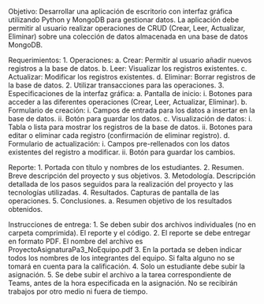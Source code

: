 Objetivo:
	Desarrollar una aplicación de escritorio con interfaz gráfica utilizando Python y MongoDB para gestionar datos. 
 	La aplicación debe permitir al usuario realizar operaciones de CRUD (Crear, Leer, Actualizar, Eliminar) sobre una colección de datos almacenada en una base de datos MongoDB.

Requerimientos:
	1. Operaciones:
		a. Crear: Permitir al usuario añadir nuevos registros a la base de datos.
		b. Leer: Visualizar los registros existentes.
		c. Actualizar: Modificar los registros existentes.
		d. Eliminar: Borrar registros de la base de datos.
	2. Utilizar transacciones para las operaciones.
	3. Especificaciones de la interfaz gráfica:
		a. Pantalla de inicio:
			i. Botones para acceder a las diferentes operaciones (Crear, Leer, Actualizar, Eliminar).
		b. Formulario de creación:
			i. Campos de entrada para los datos a insertar en la base de datos.
			ii. Botón para guardar los datos.
		c. Visualización de datos:
			i. Tabla o lista para mostrar los registros de la base de datos.
			ii. Botones para editar o eliminar cada registro (confirmación de eliminar registro).
		d. Formulario de actualización:
			i. Campos pre-rellenados con los datos existentes del registro a modificar.
			ii. Botón para guardar los cambios.

Reporte:
	1. Portada con título y nombres de los estudiantes.
	2. Resumen. Breve descripción del proyecto y sus objetivos.
	3. Metodología. Descripción detallada de los pasos seguidos para la realización del proyecto y las tecnologías utilizadas.
	4. Resultados. Capturas de pantalla de las operaciones.
	5. Conclusiones.
		a. Resumen objetivo de los resultados obtenidos.

Instrucciones de entrega:
	1. Se deben subir dos archivos individuales (no en carpeta comprimida). El reporte y el código.
	2. El reporte se debe entregar en formato PDF. El nombre del archivo es ProyectoAsignaturaPa3_NoEquipo.pdf
	3. En la portada se deben indicar todos los nombres de los integrantes del equipo. Si falta alguno no se tomará en cuenta para la calificación.
	4. Solo un estudiante debe subir la asignación.
	5. Se debe subir el archivo a la tarea correspondiente de Teams, antes de la hora especificada en la asignación. No se recibirán trabajos por otro medio ni fuera de tiempo.
